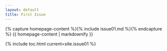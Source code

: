 ```yaml
---
layout: default
title: First Issue
---
```


{% capture homepage-content %}{% include issue01.md %}{% endcapture %}
{{ homepage-content | markdownify }}

{% include toc.html current=site.issue01 %}